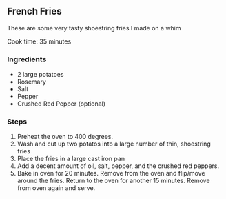## French Fries

These are some very tasty shoestring fries I made on a whim

Cook time: 35 minutes

### Ingredients

* 2 large potatoes
* Rosemary
* Salt
* Pepper
* Crushed Red Pepper (optional)

### Steps

1. Preheat the oven to 400 degrees.
2. Wash and cut up two potatos into a large number of thin, shoestring fries
3. Place the fries in a large cast iron pan
4. Add a decent amount of oil, salt, pepper, and the crushed red peppers.
5. Bake in oven for 20 minutes. Remove from the oven and flip/move around the fries. Return to the oven for another 15 minutes. Remove from oven again and serve.

